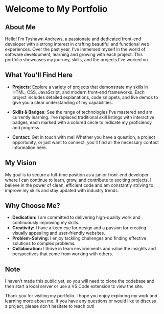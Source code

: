 # Welcome to My Portfolio

## About Me
Hello! I'm Tyshawn Andrews, a passionate and dedicated front-end developer with a strong interest in crafting beautiful and functional web experiences. Over the past year, I've immersed myself in the world of software development, learning and growing with each project. This portfolio showcases my journey, skills, and the projects I've worked on.

## What You'll Find Here

- **Projects:** Explore a variety of projects that demonstrate my skills in HTML, CSS, JavaScript, and modern front-end frameworks. Each project includes detailed explanations, code snippets, and live demos to give you a clear understanding of my capabilities.

- **Skills & Badges:** See the range of technologies I've mastered and am currently learning. I've replaced traditional skill listings with interactive badges, each marked with a colored circle to indicate my proficiency and progress.

- **Contact:** Get in touch with me! Whether you have a question, a project opportunity, or just want to connect, you'll find all the necessary contact information here.

## My Vision

My goal is to secure a full-time position as a junior front-end developer where I can continue to learn, grow, and contribute to exciting projects. I believe in the power of clean, efficient code and am constantly striving to improve my skills and stay updated with industry trends.

## Why Choose Me?

- **Dedication:** I am committed to delivering high-quality work and continuously improving my skills.
- **Creativity:** I have a keen eye for design and a passion for creating visually appealing and user-friendly websites.
- **Problem-Solving:** I enjoy tackling challenges and finding effective solutions to complex problems.
- **Collaboration:** I thrive in team environments and value the insights and perspectives that come from working with others.

## Note

I haven't made this public yet, so you will need to clone the codebase and then start a local server or use a VS Code extension to view the site.


Thank you for visiting my portfolio. I hope you enjoy exploring my work and learning more about me. If you have any questions or would like to discuss a project, please don't hesitate to reach out!
